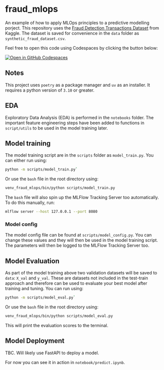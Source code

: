 # fraud_mlops

An example of how to apply MLOps principles to a predictive modelling porject. This repository uses the [Fraud Detection Transactions Dataset](https://www.kaggle.com/datasets/samayashar/fraud-detection-transactions-dataset) from Kaggle. The dataset is saved for convenience in the `data` folder as `synthetic_fraud_dataset.csv`.

Feel free to open this code using Codespaces by clicking the button below:

[![Open in GitHub Codespaces](https://github.com/codespaces/badge.svg)](https://github.com/codespaces/new?hide_repo_select=true&ref=main&repo=954237137)

## Notes

This project uses `poetry` as a package manager and `uv` as an installer. It requires a python version of `3.10` or greater.

## EDA

Exploratory Data Analysis (EDA) is performed in the `notebooks` folder. The important feature engineering steps have been added to functions in `script/utils` to be used in the model training later.

## Model training

The model training script are in the `scripts` folder as `model_train.py`. You can either run using:

```bash
python -m scripts/model_train.py`
```

Or use the `bash` file in the root directory using:

```bash
venv_fraud_mlops/bin/python scripts/model_train.py
```

The `bash` file will also spin up the MLFlow Tracking Server too automatically. To do this manually, run:

```bash
mlflow server --host 127.0.0.1 --port 8080
```

### Model config

The model config file can be found at `scripts/model_config.py`. You can change these values and they will then be used in the model training script. The parameters will then be logged to the MLFlow Tracking Server too.

## Model Evaluation

As part of the model training above two validation datasets will be saved to `data`: `X_val` and `y_val`. These are datasets not included in the test-train approach and therefore can be used to evaluate your best model after training and tuning. You can run using:

```bash
python -m scripts/model_eval.py`
```

Or use the `bash` file in the root directory using:

```bash
venv_fraud_mlops/bin/python scripts/model_eval.py
```

This will print the evaluation scores to the terminal.

## Model Deployment

TBC. Will likely use FastAPI to deploy a model.

For now you can see it in action in `notebook/predict.ipynb`.

